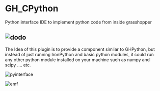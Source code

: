 # GH_CPython
Python interface IDE to implement python code from inside grasshopper

![dodo](https://user-images.githubusercontent.com/6969514/28295489-2e80d048-6b61-11e7-8337-c541537ca0d4.JPG)
-----------

The Idea of this plugin is to provide a component simliar to GHPython, but instead of just running IronPython and basic python modules, it could run any other python module installed on your machine such as numpy and scipy .... etc. 

![pyinterface](https://user-images.githubusercontent.com/6969514/27545861-4dbfb0d6-5a91-11e7-81d7-2cd29c4993ed.JPG)

![emf](https://user-images.githubusercontent.com/6969514/28060261-ef1bbc9a-6626-11e7-8385-5ea5d2ca40d5.jpg)

